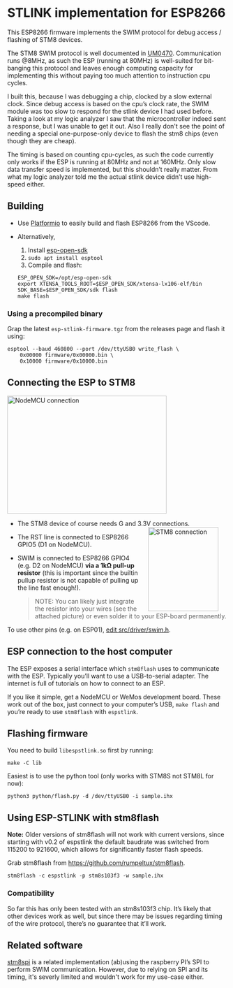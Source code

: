 # STLINK implementation for ESP8266
This ESP8266 firmware implements the SWIM protocol for debug access / flashing
of STM8 devices.

The STM8 SWIM protocol is well documented in [UM0470](http://www.st.com/content/ccc/resource/technical/document/user_manual/ca/89/41/4e/72/31/49/f4/CD00173911.pdf/files/CD00173911.pdf/jcr:content/translations/en.CD00173911.pdf).
Communication runs @8MHz, as such the ESP (running at 80MHz) is well-suited
for bit-banging this protocol and leaves enough computing capacity for
implementing this without paying too much attention to instruction cpu
cycles.

I built this, because I was debugging a chip, clocked by a slow external clock.
Since debug access is based on the cpu’s clock rate, the SWIM module was too
slow to respond for the stlink device I had used before. Taking a look at my
logic analyzer I saw that the microcontroller indeed sent a response, but I
was unable to get it out.
Also I really don't see the point of needing a special one-purpose-only device
to flash the stm8 chips (even though they are cheap).

The timing is based on counting cpu-cycles, as such the code currently only
works if the ESP is running at 80MHz and not at 160MHz.
Only slow data transfer speed is implemented, but this shouldn’t really matter.
From what my logic analyzer told me the actual stlink device didn’t use
high-speed either.

## Building

- Use [Platformio](https://docs.platformio.org/en/stable/integration/ide/vscode.html) to easily build and flash ESP8266 from the VScode.

- Alternatively,
  1. Install [esp-open-sdk](https://github.com/pfalcon/esp-open-sdk)
  1. `sudo apt install esptool`
  1. Compile and flash:

  ```
  ESP_OPEN_SDK=/opt/esp-open-sdk
  export XTENSA_TOOLS_ROOT=$ESP_OPEN_SDK/xtensa-lx106-elf/bin SDK_BASE=$ESP_OPEN_SDK/sdk flash
  make flash
  ```

### Using a precompiled binary

Grap the latest `esp-stlink-firmware.tgz` from the releases page and flash it using:

    esptool --baud 460800 --port /dev/ttyUSB0 write_flash \
        0x00000 firmware/0x00000.bin \
        0x10000 firmware/0x10000.bin

## Connecting the ESP to STM8
<img src="imgs/connection-nodemcu.jpg" alt="NodeMCU connection" width="365" height="270" />

* The STM8 device of course needs G and 3.3V connections.
  <img src="imgs/connection-stm8.jpg" alt="STM8 connection" width="161" height="192" hspace="20" align="right" />
* The RST line is connected to ESP8266 GPIO5 (D1 on NodeMCU).
* SWIM is connected to ESP8266 GPIO4 (e.g. D2 on NodeMCU) **via a 1kΩ pull-up
  resistor** (this is important since the builtin pullup resistor is not
  capable of pulling up the line fast enough!).

  > NOTE: You can likely just integrate the resistor into your wires (see the
  > attached picture) or even solder it to your ESP-board permanently.

To use other pins (e.g. on ESP01), [edit src/driver/swim.h](https://github.com/rumpeltux/esp-stlink/pull/14/commits/85b623648cd0e23b32bed80f588a16d292a5e8d0).
  

## ESP connection to the host computer

The ESP exposes a serial interface which `stm8flash` uses to communicate with
the ESP. Typically you’ll want to use a USB-to-serial adapter.
The internet is full of tutorials on how to connect to an ESP.

If you like it simple, get a NodeMCU or WeMos development board. These work
out of the box, just connect to your computer’s USB, `make flash` and you’re
ready to use `stm8flash` with `espstlink`.

## Flashing firmware

You need to build `libespstlink.so` first by running:

    make -C lib

Easiest is to use the python tool (only works with STM8S not STM8L for now):

    python3 python/flash.py -d /dev/ttyUSB0 -i sample.ihx

## Using ESP-STLINK with stm8flash

**Note:** Older versions of stm8flash will not work with current versions, since
starting with v0.2 of espstlink the default baudrate was switched from 115200 to
921600, which allows for significantly faster flash speeds.

Grab stm8flash from https://github.com/rumpeltux/stm8flash.

    stm8flash -c espstlink -p stm8s103f3 -w sample.ihx

### Compatibility

So far this has only been tested with an stm8s103f3 chip.
It’s likely that other devices work as well, but since there may be issues
regarding timing of the wire protocol, there’s no guarantee that it’ll
work.

## Related software

[stm8spi](http://kuku.eu.org/?projects/stm8spi/stm8spi) is a related
implementation (ab)using the raspberry PI’s SPI to perform SWIM communication.
However, due to relying on SPI and its timing, it's severly limited and
wouldn't work for my use-case either.
